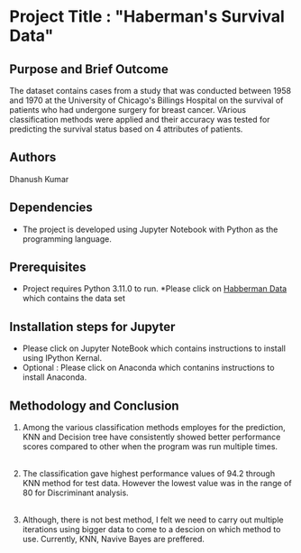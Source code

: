 # Project Title : "Haberman's Survival Data"

## Purpose and Brief Outcome
The dataset contains cases from a study that was conducted between 1958 and 1970 at the University of Chicago's Billings Hospital on the survival of patients who had undergone surgery for breast cancer. VArious classification methods were applied and their accuracy was tested for predicting the survival status based on 4 attributes of patients.

## Authors
Dhanush Kumar

## Dependencies
* The project is developed using Jupyter Notebook with Python as the programming language.

## Prerequisites
* Project requires Python 3.11.0 to run.
*Please click on <a href="https://archive.ics.uci.edu/ml/datasets/Haberman%27s+Survival" target="_blank">Habberman Data</a> which contains the data set

## Installation steps for Jupyter
* Please click on <a herf = "https://docs.jupyter.org/en/latest/install/notebook-classic.html">Jupyter NoteBook</a> which contains instructions to install using IPython Kernal.
* Optional : Please click on <a herf = "https://docs.anaconda.com/anaconda/install/index.html">Anaconda </a> which contanins instructions to install Anaconda. 

## Methodology and Conclusion
1. Among the various classification methods employes for the prediction, KNN and Decision tree have consistently showed better performance scores compared to other when the program was run multiple times.<br><br>

2. The classification gave highest performance values of 94.2 through KNN method for test data. However the lowest value was in the range of 80 for Discriminant analysis.<br><br>

3. Although, there is not best method, I felt we need to carry out multiple iterations using bigger data to come to a descion on which method to use. Currently, KNN, Navive Bayes are preffered.

